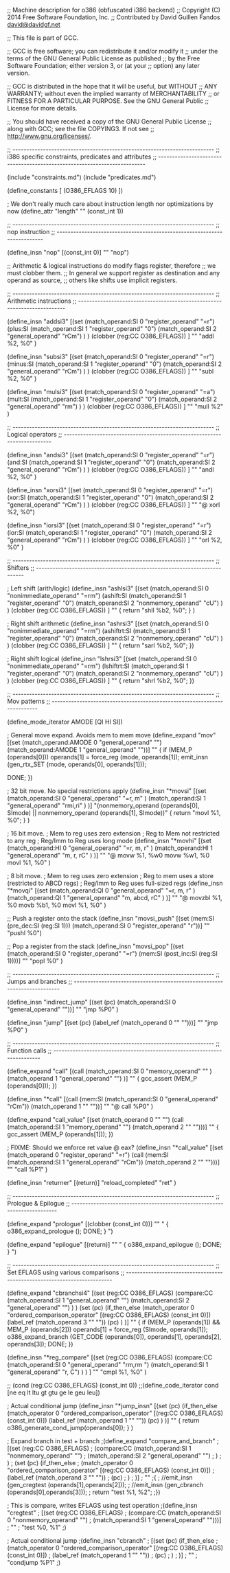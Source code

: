 ;; Machine description for o386 (obfuscated i386 backend)
;; Copyright (C) 2014 Free Software Foundation, Inc.
;; Contributed by David Guillen Fandos <david@davidgf.net>

;; This file is part of GCC.

;; GCC is free software; you can redistribute it and/or modify it
;; under the terms of the GNU General Public License as published
;; by the Free Software Foundation; either version 3, or (at your
;; option) any later version.

;; GCC is distributed in the hope that it will be useful, but WITHOUT
;; ANY WARRANTY; without even the implied warranty of MERCHANTABILITY
;; or FITNESS FOR A PARTICULAR PURPOSE.  See the GNU General Public
;; License for more details.

;; You should have received a copy of the GNU General Public License
;; along with GCC; see the file COPYING3.  If not see
;; <http://www.gnu.org/licenses/>.

;; -------------------------------------------------------------------------
;; i386 specific constraints, predicates and attributes
;; -------------------------------------------------------------------------

(include "constraints.md")
(include "predicates.md")

(define_constants [
  (O386_EFLAGS     10)
])

; We don't really much care about instruction length nor optimizations by now
(define_attr "length" "" (const_int 1))

;; -------------------------------------------------------------------------
;; nop instruction
;; -------------------------------------------------------------------------

(define_insn "nop"
  [(const_int 0)]
  ""
  "nop")

;; Arithmetic & logical instructions do modify flags register, therefore 
;; we must clobber them.
;; In general we support register as destination and any operand as source,
;; others like shifts use implicit registers.

;; -------------------------------------------------------------------------
;; Arithmetic instructions
;; -------------------------------------------------------------------------

(define_insn "addsi3"
  [(set (match_operand:SI 0 "register_operand" "=r")
        (plus:SI
             (match_operand:SI  1 "register_operand" "0")
             (match_operand:SI  2 "general_operand"  "rCm")
        )
   )
   (clobber (reg:CC O386_EFLAGS))
  ]
  ""
  "addl %2, %0"
)


(define_insn "subsi3"
  [(set (match_operand:SI 0 "register_operand" "=r")
        (minus:SI
             (match_operand:SI  1 "register_operand" "0")
             (match_operand:SI  2 "general_operand"  "rCm")
        )
   )
   (clobber (reg:CC O386_EFLAGS))
  ]
  ""
  "subl %2, %0"
)

(define_insn "mulsi3"
  [(set (match_operand:SI 0 "register_operand" "=a")
        (mult:SI
             (match_operand:SI  1 "register_operand" "0")
             (match_operand:SI  2 "general_operand"  "rm")
        )
   )
   (clobber (reg:CC O386_EFLAGS))
  ]
  ""
  "mull %2"
)

;; -------------------------------------------------------------------------
;; Logical operators
;; -------------------------------------------------------------------------

(define_insn "andsi3"
  [(set (match_operand:SI 0 "register_operand" "=r")
        (and:SI
             (match_operand:SI  1 "register_operand" "0")
             (match_operand:SI  2 "general_operand"  "rCm")
        )
   )
   (clobber (reg:CC O386_EFLAGS))
  ]
  ""
  "andl %2, %0"
)

(define_insn "xorsi3"
  [(set (match_operand:SI 0 "register_operand" "=r")
        (xor:SI
             (match_operand:SI  1 "register_operand" "0")
             (match_operand:SI  2 "general_operand"  "rCm")
        )
   )
   (clobber (reg:CC O386_EFLAGS))
  ]
  ""
  "@
  xorl %2, %0")

(define_insn "iorsi3"
  [(set (match_operand:SI 0 "register_operand" "=r")
        (ior:SI
             (match_operand:SI  1 "register_operand" "0")
             (match_operand:SI  2 "general_operand"  "rCm")
        )
   )
   (clobber (reg:CC O386_EFLAGS))
  ]
  ""
  "orl %2, %0"
)

;; -------------------------------------------------------------------------
;; Shifters
;; -------------------------------------------------------------------------

; Left shift (arith/logic)
(define_insn "ashlsi3"
  [(set (match_operand:SI 0 "nonimmediate_operand" "=rm")
        (ashift:SI
             (match_operand:SI  1 "register_operand" "0")
             (match_operand:SI  2 "nonmemory_operand" "cU")
        )
   )
   (clobber (reg:CC O386_EFLAGS))
  ]
  ""
{
  return "shll   %b2,  %0";
}
)


; Right shift arithmetic
(define_insn "ashrsi3"
  [(set (match_operand:SI 0 "nonimmediate_operand" "=rm")
        (ashiftrt:SI
             (match_operand:SI  1 "register_operand" "0")
             (match_operand:SI  2 "nonmemory_operand" "cU")
        )
   )
   (clobber (reg:CC O386_EFLAGS))
  ]
""
{
  return "sarl   %b2,  %0";
})


; Right shift logical
(define_insn "lshrsi3"
  [(set (match_operand:SI 0 "nonimmediate_operand" "=rm")
        (lshiftrt:SI
             (match_operand:SI  1 "register_operand" "0")
             (match_operand:SI  2 "nonmemory_operand" "cU")
        )
   )
   (clobber (reg:CC O386_EFLAGS))
  ]
  ""
{
  return "shrl   %b2,  %0";
})

;; -------------------------------------------------------------------------
;; Mov patterns 
;; -------------------------------------------------------------------------

(define_mode_iterator AMODE [QI HI SI])

; General move expand. Avoids mem to mem move
(define_expand "mov<mode>"
  [(set (match_operand:AMODE 0 "general_operand" "")
        (match_operand:AMODE 1 "general_operand" ""))]
   ""
{
  if (MEM_P (operands[0]))
    operands[1] = force_reg (<MODE>mode, operands[1]);
  emit_insn (gen_rtx_SET (<MODE>mode, operands[0], operands[1]));
  
  DONE;
})

; 32 bit move. No special restrictions apply
(define_insn "*movsi"
  [(set  (match_operand:SI 0 "general_operand" "=r, m"  )
         (match_operand:SI 1 "general_operand" "rmi,ri" )
  )]
  "(nonmemory_operand (operands[0], SImode) || nonmemory_operand (operands[1], SImode))"
{
  return "movl %1, %0";
}
)

; 16 bit move.
; Mem to reg uses zero extension
; Reg to Mem not restricted to any reg
; Reg/Imm to Reg uses long mode
(define_insn "*movhi"
  [(set  (match_operand:HI 0 "general_operand" "=r, m, r" )
         (match_operand:HI 1 "general_operand" "m,  r, rC" )
  )]
  ""
  "@
  movw   %1, %w0
  movw   %w1, %0
  movl   %1, %0"
)


; 8 bit move.
; Mem to reg uses zero extension
; Reg to mem uses a store (restricted to ABCD regs)
; Reg/Imm to Reg uses full-sized regs
(define_insn "*movqi"
  [(set  (match_operand:QI 0 "general_operand" "=r, m,    r"  )
         (match_operand:QI 1 "general_operand" "m,  abcd, rC" )
  )]
  ""
  "@
  movzbl %1, %0
  movb   %b1, %0
  movl   %1, %0"
)


;; Push a register onto the stack
(define_insn "movsi_push"
  [(set (mem:SI (pre_dec:SI (reg:SI 1)))
  	(match_operand:SI 0 "register_operand" "r"))]
  ""
  "pushl   %0")

;; Pop a register from the stack
(define_insn "movsi_pop"
  [(set (match_operand:SI 0 "register_operand" "=r")
  	(mem:SI (post_inc:SI (reg:SI 1))))]
  ""
  "popl    %0"
)


;; -------------------------------------------------------------------------
;; Jumps and branches
;; -------------------------------------------------------------------------

(define_insn "indirect_jump"
  [(set (pc) (match_operand:SI 0 "general_operand" ""))]
  ""
  "jmp    %P0"
)

(define_insn "jump"
  [(set (pc)
	(label_ref (match_operand 0 "" "")))]
  ""
  "jmp   %P0"
)


;; -------------------------------------------------------------------------
;; Function calls
;; -------------------------------------------------------------------------

(define_expand "call"
  [(call (match_operand:SI 0 "memory_operand" "" )
         (match_operand    1 "general_operand" "")
  )]
  ""
{
  gcc_assert (MEM_P (operands[0]));
})

(define_insn "*call"
  [(call (mem:SI (match_operand:SI 0 "general_operand" "rCm"))
         (match_operand    1 "" ""))]
  ""
  "@
   call %P0"
)

(define_expand "call_value"
  [(set (match_operand 0 "" "")
        (call (match_operand:SI 1 "memory_operand" "")
              (match_operand 2 "" "")))]
  ""
{
  gcc_assert (MEM_P (operands[1]));
})

; FIXME: Should we enforce ret value @ eax?
(define_insn "*call_value"
  [(set (match_operand 0 "register_operand" "=r")
        (call (mem:SI (match_operand:SI 1 "general_operand" "rCm"))
              (match_operand 2 "" "")))]
  ""
  "call %P1"
)


(define_insn "returner"
  [(return)]
  "reload_completed"
  "ret"
)

;; -------------------------------------------------------------------------
;; Prologue & Epilogue
;; -------------------------------------------------------------------------

(define_expand "prologue"
  [(clobber (const_int 0))]
  ""
  "
{
  o386_expand_prologue ();
  DONE;
}
")

(define_expand "epilogue"
  [(return)]
  ""
  "
{
  o386_expand_epilogue ();
  DONE;
}
")



;; -------------------------------------------------------------------------
;; Set EFLAGS using various comparisons
;; -------------------------------------------------------------------------

(define_expand "cbranchsi4"
  [(set (reg:CC O386_EFLAGS)
        (compare:CC (match_operand:SI 1 "general_operand" "")
                    (match_operand:SI 2 "general_operand" "")
        )
   )
  (set (pc) (if_then_else
             (match_operator 0 "ordered_comparison_operator" [(reg:CC O386_EFLAGS) (const_int 0)])
             (label_ref (match_operand 3 "" ""))
             (pc)
            )
  )]
  ""
{
  if (MEM_P (operands[1]) && MEM_P (operands[2]))
    operands[1] = force_reg (SImode, operands[1]);
  o386_expand_branch (GET_CODE (operands[0]), operands[1], operands[2], operands[3]);
  DONE;
})

(define_insn "*reg_compare"
  [(set (reg:CC O386_EFLAGS)
        (compare:CC (match_operand:SI 0 "general_operand" "rm,rm ")
                    (match_operand:SI 1 "general_operand" "r, C")
        )
  )
  ]
 ""
 "cmpl %1, %0"
)


;;              (cond (reg:CC O386_EFLAGS) (const_int 0))
;;(define_code_iterator cond [ne eq lt ltu gt gtu ge le geu leu])

; Actual conditional jump
(define_insn "*jump_insn"
  [(set (pc) (if_then_else
              (match_operator 0 "ordered_comparison_operator" [(reg:CC O386_EFLAGS) (const_int 0)])
              (label_ref (match_operand 1 "" ""))
              (pc)
             )
   )]
  ""
{
  return o386_generate_cond_jump(operands[0]);
}
)



; Expand branch in test + branch
;(define_expand "compare_and_branch"
;  [(set (reg:CC O386_EFLAGS)
;        (compare:CC (match_operand:SI 1 "nonmemory_operand" "")
;                    (match_operand:SI 2 "general_operand" "")
;         )
;    )
;  (set (pc) (if_then_else
;             (match_operator 0 "ordered_comparison_operator" [(reg:CC O386_EFLAGS) (const_int 0)])
;             (label_ref (match_operand 3 "" ""))
;             (pc)
;            )
;  )]
;  ""
;{
;  //emit_insn (gen_cregtest (operands[1],operands[2]));
;  //emit_insn (gen_cbranch  (operands[0],operands[3]));
;  return "test %1, %2";
;})

; This is compare, writes EFLAGS using test operation
;(define_insn "cregtest"
;  [(set (reg:CC O386_EFLAGS)
;        (compare:CC (match_operand:SI 0 "nonmemory_operand" "")
;                    (match_operand:SI 1 "general_operand" "")))]
;  ""
;  "test %0, %1"
;)

; Actual conditional jump
;(define_insn "cbranch"
;  [(set (pc) (if_then_else
;              (match_operator 0 "ordered_comparison_operator" [(reg:CC O386_EFLAGS) (const_int 0)])
;              (label_ref (match_operand 1 "" ""))
;              (pc)
;             )
;   )]
;  ""
;  "condjump %P1"
;)

